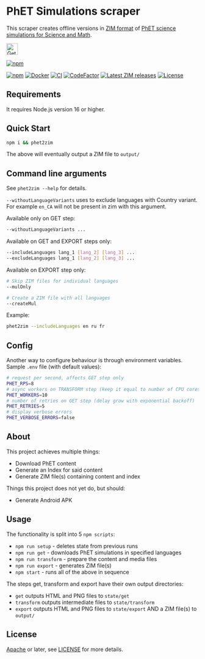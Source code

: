 # PhET Simulations scraper

This scraper creates offline versions in [ZIM
format](https://openzim.org) of [PhET science
simulations for Science and Math](https://phet.colorado.edu).

<a href="https://play.google.com/store/apps/details?id=org.kiwix.kiwixcustomphet" target="_blank" align="left">
  <img src="https://play.google.com/intl/en/badges/images/badge_new.png" alt="Get it on Google Play" height="30" />
</a>

[![npm](https://nodei.co/npm/phetscraper.png)](https://www.npmjs.com/package/phetscraper)

[![npm](https://img.shields.io/npm/v/phetscraper.svg)](https://www.npmjs.com/package/phetscraper)
[![Docker](https://ghcr-badge.egpl.dev/openzim/phet/latest_tag?label=docker)](https://ghcr.io/openzim/phet)
[![CI](https://github.com/openzim/phet/actions/workflows/ci.yml/badge.svg)](https://github.com/openzim/phet/actions/workflows/ci.yml)
[![CodeFactor](https://www.codefactor.io/repository/github/openzim/phet/badge)](https://www.codefactor.io/repository/github/openzim/phet)
[![Latest ZIM releases](https://img.shields.io/badge/latest-ZIM-%23ff4365)](https://download.kiwix.org/zim/phet/)
[![License](https://img.shields.io/npm/l/phetscraper.svg)](LICENSE)

## Requirements

It requires Node.js version 16 or higher.

## Quick Start

```bash
npm i && phet2zim
```

The above will eventually output a ZIM file to `output/`

## Command line arguments

See `phet2zim --help` for details.

`--withoutLanguageVariants` uses to exclude languages with Country variant. For example `en_CA` will not be present in zim with this argument.

Available only on GET step:

```bash
--withoutLanguageVariants ...
```

Available on GET and EXPORT steps only:

```bash
--includeLanguages lang_1 [lang_2] [lang_3] ...
--excludeLanguages lang_1 [lang_2] [lang_3] ...
```

Available on EXPORT step only:

```bash
# Skip ZIM files for individual languages
--mulOnly

# Create a ZIM file with all languages
--createMul
```

Example:

```bash
phet2zim --includeLanguages en ru fr
```

## Config

Another way to configure behaviour is through environment variables. Sample `.env` file (with default values):

```bash
# request per second, affects GET step only
PHET_RPS=8
# async workers on TRANSFORM step (keep it equal to number of CPU cores)
PHET_WORKERS=10
# number of retries on GET step (delay grow with exponential backoff)
PHET_RETRIES=5
# display verbose errors
PHET_VERBOSE_ERRORS=false
```

## About

This project achieves multiple things:

- Download PhET content
- Generate an Index for said content
- Generate ZIM file(s) containing content and index

Things this project does not yet do, but should:

- Generate Android APK

## Usage

The functionality is split into 5 `npm scripts`:

- `npm run setup` - deletes state from previous runs
- `npm run get` - downloads PhET simulations in specified languages
- `npm run transform` - prepare the content and media files
- `npm run export` - generates ZIM file(s)
- `npm start` - runs all of the above in sequence

The steps get, transform and export have their own output directories:

- `get` outputs HTML and PNG files to `state/get`
- `transform` outputs intermediate files to `state/transform`
- `export` outputs HTML and PNG files to `state/export` AND a ZIM file(s) to `output/`

## License

[Apache](https://www.apache.org/licenses/LICENSE-2.0) or later, see
[LICENSE](LICENSE) for more details.
